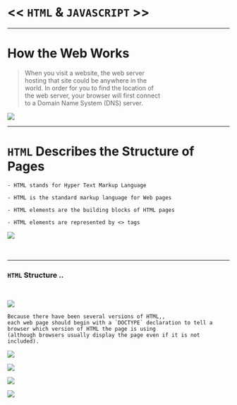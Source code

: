 # << `HTML` & `JAVASCRIPT` >>
<hr>

# How the Web Works

> When you visit a website, the web server  <br>
> hosting that site could be anywhere in the <br>
> world. In order for you to find the location of <br>
> the web server, your browser will first connect <br>
> to a Domain Name System (DNS) server. <br>

![](https://d33wubrfki0l68.cloudfront.net/3fdd7b90b4b3387d65ace5ea07da198a860ab26d/de7db/static/359f7439a71a225da229970d54d36379/5a190/how-the-web-works.png)

<hr>

# `HTML` Describes the Structure of Pages
```
- HTML stands for Hyper Text Markup Language

- HTML is the standard markup language for Web pages

- HTML elements are the building blocks of HTML pages

- HTML elements are represented by <> tags
```

![](https://1.bp.blogspot.com/-2qZQp4Lpruw/W6TwSKDKCAI/AAAAAAAABz4/qqCRmnYFHdskstuMmNwyU0_q06KSp0pAACLcBGAs/s1600/what-is-html.jpg)
<br> 
<br> 
<br>
<hr>

###  `HTML` Structure .. 
<br>

![](https://technostarkz.in/wp-content/uploads/2016/04/html-tags.jpg) <br>



```
Because there have been several versions of HTML,,
each web page should begin with a `DOCTYPE` declaration to tell a browser which version of HTML the page is using
(although browsers usually display the page even if it is not included).
```

![](https://www.codeinbook.com/images/element-and-tag-graphics.png) <br>

![](https://upload.wikimedia.org/wikipedia/commons/thumb/5/55/HTML_element_structure.svg/1200px-HTML_element_structure.svg.png) <br>

![](https://clearlydecoded.com/assets/images/posts/2017-09-04-anatomy-of-html-tag/html-tag-attributes.png) <br>
 
![](https://i2.wp.com/bootstrapcreative.com/wp-bc/wp-content/uploads/2018/05/Screen-Shot-2018-05-03-at-5.09.57-AM.png?fit=1350%2C838&ssl=1) 
<br>







